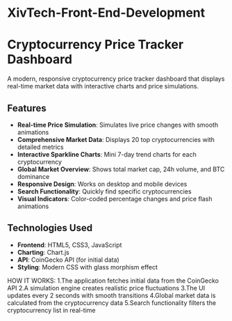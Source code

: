 # XivTech-Front-End-Development
# Cryptocurrency Price Tracker Dashboard



A modern, responsive cryptocurrency price tracker dashboard that displays real-time market data with interactive charts and price simulations.

## Features

- **Real-time Price Simulation**: Simulates live price changes with smooth animations
- **Comprehensive Market Data**: Displays 20 top cryptocurrencies with detailed metrics
- **Interactive Sparkline Charts**: Mini 7-day trend charts for each cryptocurrency
- **Global Market Overview**: Shows total market cap, 24h volume, and BTC dominance
- **Responsive Design**: Works on desktop and mobile devices
- **Search Functionality**: Quickly find specific cryptocurrencies
- **Visual Indicators**: Color-coded percentage changes and price flash animations

## Technologies Used

- **Frontend**: HTML5, CSS3, JavaScript
- **Charting**: Chart.js
- **API**: CoinGecko API (for initial data)
- **Styling**: Modern CSS with glass morphism effect

HOW IT WORKS:
1.The application fetches initial data from the CoinGecko API
2.A simulation engine creates realistic price fluctuations
3.The UI updates every 2 seconds with smooth transitions
4.Global market data is calculated from the cryptocurrency data
5.Search functionality filters the cryptocurrency list in real-time

